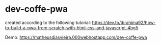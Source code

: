 # dev-coffe-pwa
created according to the following tutorial: https://dev.to/ibrahima92/how-to-build-a-pwa-from-scratch-with-html-css-and-javascript-4bg5

Demo: https://matheusdiasvieira.000webhostapp.com/dev-coffe-pwa
